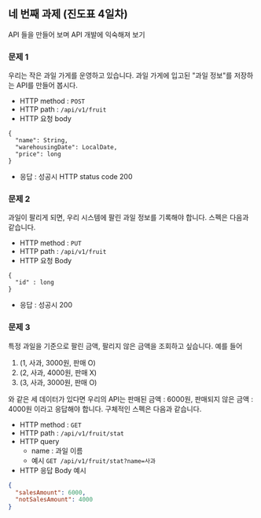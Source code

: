 ## 네 번째 과제 (진도표 4일차)
API 들을 만들어 보며 API 개발에 익숙해져 보기

### 문제 1
우리는 작은 과일 가게를 운영하고 있습니다. 과일 가게에 입고된 "과일 정보"를 저장하는 API를 만들어 봅시다.
- HTTP method : `POST`
- HTTP path : `/api/v1/fruit`
- HTTP 요청 body
```
{
  "name": String, 
  "warehousingDate": LocalDate,
  "price": long
}
```
- 응답 : 성공시 HTTP status code 200

### 문제 2
과일이 팔리게 되면, 우리 시스템에 팔린 과일 정보를 기록해야 합니다. 스펙은 다음과 같습니다.
- HTTP method : `PUT`
- HTTP path : `/api/v1/fruit`
- HTTP 요청 Body
```
{
  "id" : long
}
```
- 응답 : 성공시 200

### 문제 3
특정 과일을 기준으로 팔린 금액, 팔리지 않은 금액을 조회하고 싶습니다. 
예를 들어
1. (1, 사과, 3000원, 판매 O)
2. (2, 사과, 4000원, 판매 X)
3. (3, 사과, 3000원, 판매 O)

와 같은 세 데이터가 있다면 우리의 API는 판매된 금액 : 6000원, 판매되지 않은 금액 : 4000원 이라고 응답해야 합니다.
구체적인 스펙은 다음과 같습니다.
- HTTP method : `GET`
- HTTP path : `/api/v1/fruit/stat`
- HTTP query
  - name : 과일 이름
  - 예시 `GET /api/v1/fruit/stat?name=사과`
- HTTP 응답 Body 예시
```json
{
  "salesAmount": 6000,
  "notSalesAmount": 4000
}
```
